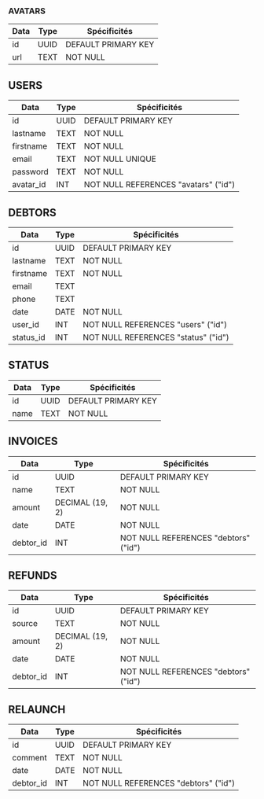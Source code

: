 ### AVATARS
| Data     | Type    | Spécificités        |
| -------- | ------- | ------------------- |
| id       | UUID    | DEFAULT PRIMARY KEY |
| url      | TEXT    | NOT NULL            |

## USERS
| Data      | Type    | Spécificités                          |
| --------  | ------- | ------------------------------------- |
| id        | UUID    | DEFAULT PRIMARY KEY                   |
| lastname  | TEXT    | NOT NULL                              |
| firstname | TEXT    | NOT NULL                              |
| email     | TEXT    | NOT NULL UNIQUE                       |
| password  | TEXT    | NOT NULL                              |
| avatar_id | INT     | NOT NULL REFERENCES "avatars" ("id")  |

## DEBTORS
| Data      | Type    | Spécificités                         |
| --------  | ------- | ------------------------------------ |
| id        | UUID    | DEFAULT PRIMARY KEY                  |
| lastname  | TEXT    | NOT NULL                             |
| firstname | TEXT    | NOT NULL                             |
| email     | TEXT    |                                      |
| phone     | TEXT    |                                      |
| date      | DATE    | NOT NULL                             |
| user_id   | INT     | NOT NULL REFERENCES "users" ("id")   |
| status_id | INT     | NOT NULL REFERENCES "status" ("id")  |

## STATUS
| Data      | Type    | Spécificités        |
| --------  | ------- | ------------------- |
| id        | UUID    | DEFAULT PRIMARY KEY |
| name      | TEXT    | NOT NULL            |

## INVOICES
| Data      | Type                | Spécificités                         |
| --------  | ------------------- | ------------------------------------ |
| id        | UUID                | DEFAULT PRIMARY KEY                  |
| name      | TEXT                | NOT NULL                             |
| amount    | DECIMAL (19, 2)     | NOT NULL                             |
| date      | DATE                | NOT NULL                             |
| debtor_id | INT                 | NOT NULL REFERENCES "debtors" ("id") |

## REFUNDS
| Data      | Type                | Spécificités                          |
| --------  | ------------------- | ------------------------------------- |
| id        | UUID                | DEFAULT PRIMARY KEY                   |
| source    | TEXT                | NOT NULL                              |
| amount    | DECIMAL (19, 2)     | NOT NULL                              |
| date      | DATE                | NOT NULL                              |
| debtor_id | INT                 | NOT NULL REFERENCES "debtors" ("id")  |

## RELAUNCH
| Data      | Type    | Spécificités                          |
| --------  | ------- | ------------------------------------- |
| id        | UUID    | DEFAULT PRIMARY KEY                   |
| comment   | TEXT    | NOT NULL                              |
| date      | DATE    | NOT NULL                              |
| debtor_id | INT     | NOT NULL REFERENCES "debtors" ("id")  |


